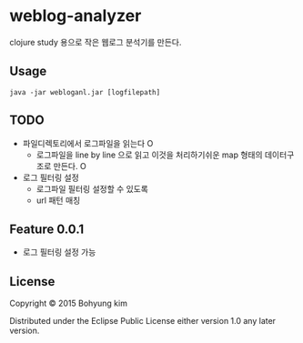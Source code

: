 # weblog-analyzer

clojure study 용으로 작은 웹로그 분석기를 만든다.

## Usage

	java -jar webloganl.jar [logfilepath]

## TODO 

- 파일디렉토리에서 로그파일을 읽는다 O
  - 로그파일을 line by line 으로 읽고 이것을 처리하기쉬운 map 형태의 데이터구조로 만든다. O
- 로그 필터링 설정
  - 로그파일 필터링 설정할 수 있도록 
  - url 패턴 매칭

## Feature 0.0.1 

- 로그 필터링 설정 가능

## License

Copyright © 2015 Bohyung kim

Distributed under the Eclipse Public License either version 1.0 any later version.
